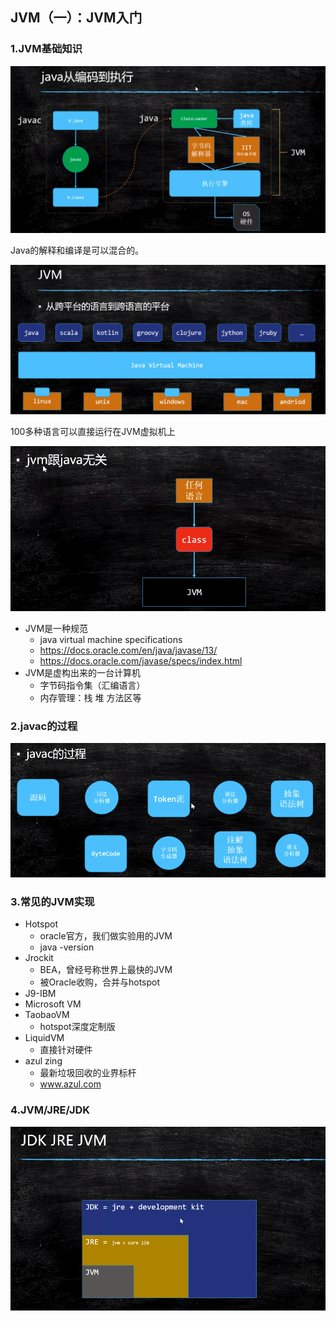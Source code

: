 ## JVM（一）：JVM入门

### 1.JVM基础知识

  ![Java从编码到执行](./pics/JVM（一）：JVM入门_1.png)

Java的解释和编译是可以混合的。


  ![JVM是跨语言的平台](./pics/JVM（一）：JVM入门_2.png)

100多种语言可以直接运行在JVM虚拟机上

  ![JVM与Java无关](./pics/JVM（一）：JVM入门_3.png)


- JVM是一种规范
  - java virtual machine specifications
  - https://docs.oracle.com/en/java/javase/13/
  - https://docs.oracle.com/javase/specs/index.html
- JVM是虚构出来的一台计算机
  - 字节码指令集（汇编语言）
  - 内存管理：栈 堆 方法区等

### 2.javac的过程

  ![javac的过程](./pics/JVM（一）：JVM入门_4.png)

### 3.常见的JVM实现
- Hotspot
  - oracle官方，我们做实验用的JVM
  - java -version
- Jrockit
  - BEA，曾经号称世界上最快的JVM
  - 被Oracle收购，合并与hotspot
- J9-IBM
- Microsoft VM
- TaobaoVM
  - hotspot深度定制版
- LiquidVM
  - 直接针对硬件
- azul zing
  - 最新垃圾回收的业界标杆
  - www.azul.com

### 4.JVM/JRE/JDK

  ![JDK/JRE/JVM](./pics/JVM（一）：JVM入门5.png)
